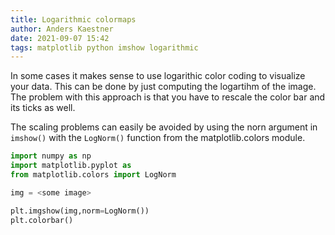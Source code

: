 ```yaml
---
title: Logarithmic colormaps
author: Anders Kaestner
date: 2021-09-07 15:42
tags: matplotlib python imshow logarithmic
---
```


In some cases it makes sense to use logarithic color coding to visualize your data. This can be done by just computing the logartihm of the image. The problem with this approach is that you have to rescale the color bar and its ticks as well.

The scaling problems can easily be avoided by using the norn argument in ```imshow()``` with the ```LogNorm()``` function from the matplotlib.colors module.
```python
import numpy as np
import matplotlib.pyplot as
from matplotlib.colors import LogNorm

img = <some image>

plt.imgshow(img,norm=LogNorm())
plt.colorbar()
```
